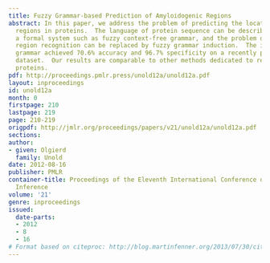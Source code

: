 ```yaml
---
title: Fuzzy Grammar-based Prediction of Amyloidogenic Regions
abstract: In this paper, we address the problem of predicting the location of amyloidogenic
  regions in proteins.  The language of protein sequence can be described by using
  a formal system such as fuzzy context-free grammar, and the problem of amyloidogenic
  region recognition can be replaced by fuzzy grammar induction.  The induced fuzzy
  grammar achieved 70.6% accuracy and 96.7% specificity on a recently published amyloidogenic
  dataset.  Our results are comparable to other methods dedicated to recognize amyloid
  proteins.
pdf: http://proceedings.pmlr.press/unold12a/unold12a.pdf
layout: inproceedings
id: unold12a
month: 0
firstpage: 210
lastpage: 219
page: 210-219
origpdf: http://jmlr.org/proceedings/papers/v21/unold12a/unold12a.pdf
sections: 
author:
- given: Olgierd
  family: Unold
date: 2012-08-16
publisher: PMLR
container-title: Proceedings of the Eleventh International Conference on Grammatical
  Inference
volume: '21'
genre: inproceedings
issued:
  date-parts:
  - 2012
  - 8
  - 16
# Format based on citeproc: http://blog.martinfenner.org/2013/07/30/citeproc-yaml-for-bibliographies/
---
```

